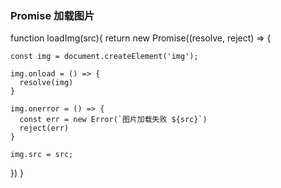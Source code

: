 ### Promise 加载图片
function loadImg(src){
  return new Promise((resolve, reject) => {

    const img = document.createElement('img');

    img.onload = () => {
      resolve(img)
    }

    img.onerror = () => {
      const err = new Error(`图⽚加载失败 ${src}`)
      reject(err)
    }

    img.src = src;
  })
}